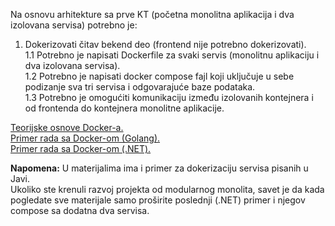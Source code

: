 Na osnovu arhitekture sa prve KT (početna monolitna aplikacija i dva izolovana servisa) potrebno je:  
1. Dokerizovati čitav bekend deo (frontend nije potrebno dokerizovati).  
1.1 Potrebno je napisati Dockerfile za svaki servis (monolitnu aplikaciju i dva izolovana servisa).  
1.2 Potrebno je napisati docker compose fajl koji uključuje u sebe podizanje sva tri servisa i odgovarajuće baze podataka.  
1.3 Potrebno je omogućiti komunikaciju između izolovanih kontejnera i od frontenda do kontejnera monolitne aplikacije.  

<a href='https://github.com/lukaDoric/SOA/blob/main/S2/docker.md'>Teorijske osnove Docker-a.</a>   
<a href='https://github.com/lukaDoric/SOA/blob/main/S2/docker-golang.md'>Primer rada sa Docker-om (Golang).</a>  
<a href='https://github.com/lukaDoric/SOA/blob/main/S2/docker-compose-NET.md'>Primer rada sa Docker-om (.NET).</a>   

<b>Napomena:</b> U materijalima ima i primer za dokerizaciju servisa pisanih u Javi.  
Ukoliko ste krenuli razvoj projekta od modularnog monolita, savet je da kada pogledate sve materijale samo proširite poslednji (.NET) primer i njegov compose sa dodatna dva servisa.

